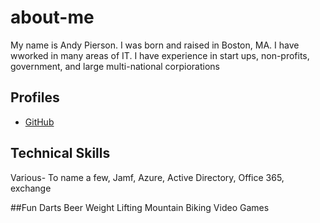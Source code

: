 # about-me


My name is Andy Pierson. I was born and raised in Boston, MA. I have wworked in many areas of IT. I have experience in start ups, non-profits, government, and large multi-national corpiorations

## Profiles

* [GitHub](https://github.com/andypiersoncodes)

## Technical Skills
Various- To name a few, Jamf, Azure, Active Directory, Office 365, exchange
  

##Fun
Darts
Beer
Weight Lifting
Mountain Biking
Video Games

